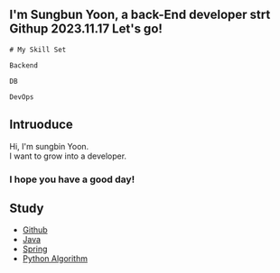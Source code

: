 ## I'm Sungbun Yoon, a back-End developer strt Githup 2023.11.17 Let's go!
```
# My Skill Set 

Backend

DB

DevOps
```

## Intruoduce
Hi, I'm sungbin Yoon.  
I want to grow into a developer.   
### I hope you have a good day!


## Study
- [Github](GithubToUse/README.md)
- [Java](Java/README.md)
- [Spring](Spring/README.md)
- [Python Algorithm](PythonAlgorithm/README.md)

